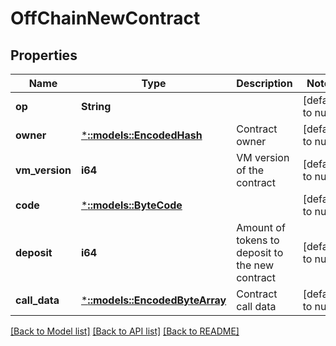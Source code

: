 # OffChainNewContract

## Properties
Name | Type | Description | Notes
------------ | ------------- | ------------- | -------------
**op** | **String** |  | [default to null]
**owner** | [***::models::EncodedHash**](EncodedHash.md) | Contract owner | [default to null]
**vm_version** | **i64** | VM version of the contract | [default to null]
**code** | [***::models::ByteCode**](ByteCode.md) |  | [default to null]
**deposit** | **i64** | Amount of tokens to deposit to the new contract | [default to null]
**call_data** | [***::models::EncodedByteArray**](EncodedByteArray.md) | Contract call data | [default to null]

[[Back to Model list]](../README.md#documentation-for-models) [[Back to API list]](../README.md#documentation-for-api-endpoints) [[Back to README]](../README.md)


